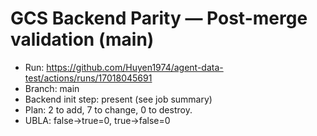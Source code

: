 # GCS Backend Parity — Post-merge validation (main)
- Run: https://github.com/Huyen1974/agent-data-test/actions/runs/17018045691
- Branch: main
- Backend init step: present (see job summary)
- Plan: 2 to add, 7 to change, 0 to destroy.
- UBLA: false→true=0, true→false=0
